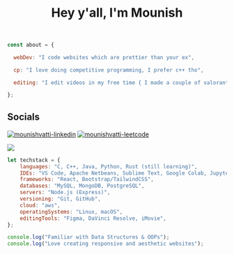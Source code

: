 
<h1 align="center">Hey y'all, I'm Mounish</h1>
<br>

```javascript
const about = {

  webDev: "I code websites which are prettier than your ex",

  cp: "I love doing competitive programming, I prefer c++ tho",

  editing: "I edit videos in my free time { I made a couple of valorant montages }"

};
```
<h2 align="left">Socials</h2>
<p align="left">  
  <a href="https://linkedin.com/in/mounish-vatti" target="blank"><img align="center" src="https://img.shields.io/badge/LinkedIn-0A66C2.svg?style=for-the-badge&logo=LinkedIn&logoColor=white" alt="mounishvatti-linkedin"/></a>
  <a href="https://leetcode.com/mounishvatti/" target="blank"><img align="center" src="https://img.shields.io/badge/LeetCode-FFA116.svg?style=for-the-badge&logo=LeetCode&logoColor=white" alt="mounishvatti-leetcode"/></a>
  
  ![](https://dcbadge.vercel.app/api/shield/767721020588556319)
</p>

```javascript
let techstack = {
    languages: "C, C++, Java, Python, Rust (still learning)",
    IDEs: "VS Code, Apache Netbeans, Sublime Text, Google Colab, Jupyter Notebook",
    frameworks: "React, Bootstrap/TailwindCSS",
    databases: "MySQL, MongoDB, PostgreSQL",
    servers: "Node.js (Express)",
    versioning: "Git, GitHub",
    cloud: "aws",
    operatingSystems: "Linux, macOS",
    editingTools: "Figma, DaVinci Resolve, iMovie",
};

console.log("Familiar with Data Structures & OOPs");
console.log("Love creating responsive and aesthetic websites");
```
